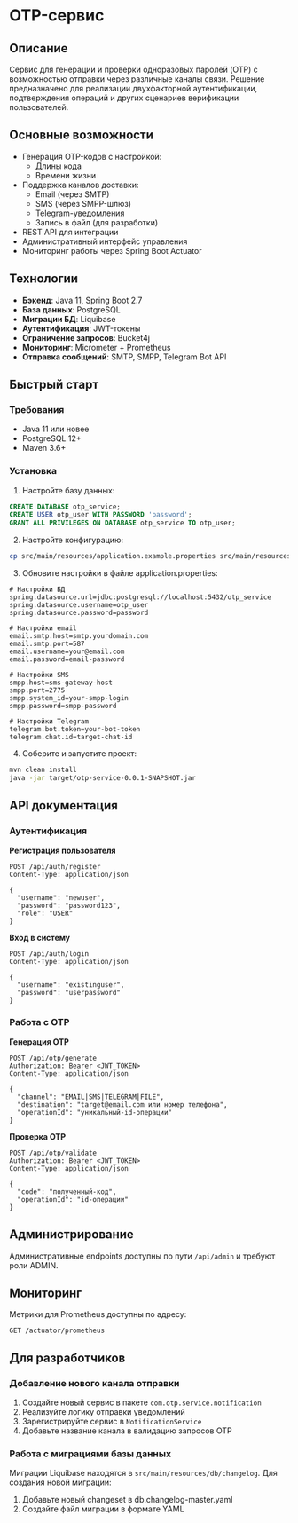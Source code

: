 # OTP-сервис

## Описание

Сервис для генерации и проверки одноразовых паролей (OTP) с возможностью отправки через различные каналы связи. Решение предназначено для реализации двухфакторной аутентификации, подтверждения операций и других сценариев верификации пользователей.

## Основные возможности

- Генерация OTP-кодов с настройкой:
  - Длины кода
  - Времени жизни
- Поддержка каналов доставки:
  - Email (через SMTP)
  - SMS (через SMPP-шлюз)
  - Telegram-уведомления
  - Запись в файл (для разработки)
- REST API для интеграции
- Административный интерфейс управления
- Мониторинг работы через Spring Boot Actuator

## Технологии

- **Бэкенд**: Java 11, Spring Boot 2.7
- **База данных**: PostgreSQL
- **Миграции БД**: Liquibase
- **Аутентификация**: JWT-токены
- **Ограничение запросов**: Bucket4j
- **Мониторинг**: Micrometer + Prometheus
- **Отправка сообщений**: SMTP, SMPP, Telegram Bot API

## Быстрый старт

### Требования

- Java 11 или новее
- PostgreSQL 12+
- Maven 3.6+

### Установка

1. Настройте базу данных:
```sql
CREATE DATABASE otp_service;
CREATE USER otp_user WITH PASSWORD 'password';
GRANT ALL PRIVILEGES ON DATABASE otp_service TO otp_user;
```

2. Настройте конфигурацию:
```bash
cp src/main/resources/application.example.properties src/main/resources/application.properties
```

3. Обновите настройки в файле application.properties:
```properties
# Настройки БД
spring.datasource.url=jdbc:postgresql://localhost:5432/otp_service
spring.datasource.username=otp_user
spring.datasource.password=password

# Настройки email
email.smtp.host=smtp.yourdomain.com
email.smtp.port=587
email.username=your@email.com
email.password=email-password

# Настройки SMS
smpp.host=sms-gateway-host
smpp.port=2775
smpp.system_id=your-smpp-login
smpp.password=smpp-password

# Настройки Telegram
telegram.bot.token=your-bot-token
telegram.chat.id=target-chat-id
```

4. Соберите и запустите проект:
```bash
mvn clean install
java -jar target/otp-service-0.0.1-SNAPSHOT.jar
```

## API документация

### Аутентификация

**Регистрация пользователя**
```
POST /api/auth/register
Content-Type: application/json

{
  "username": "newuser",
  "password": "password123",
  "role": "USER"
}
```

**Вход в систему**
```
POST /api/auth/login
Content-Type: application/json

{
  "username": "existinguser",
  "password": "userpassword"
}
```

### Работа с OTP

**Генерация OTP**
```
POST /api/otp/generate
Authorization: Bearer <JWT_TOKEN>
Content-Type: application/json

{
  "channel": "EMAIL|SMS|TELEGRAM|FILE",
  "destination": "target@email.com или номер телефона",
  "operationId": "уникальный-id-операции"
}
```

**Проверка OTP**
```
POST /api/otp/validate
Authorization: Bearer <JWT_TOKEN>
Content-Type: application/json

{
  "code": "полученный-код",
  "operationId": "id-операции"
}
```

## Администрирование

Административные endpoints доступны по пути `/api/admin` и требуют роли ADMIN.

## Мониторинг

Метрики для Prometheus доступны по адресу:
```
GET /actuator/prometheus
```

## Для разработчиков

### Добавление нового канала отправки

1. Создайте новый сервис в пакете `com.otp.service.notification`
2. Реализуйте логику отправки уведомлений
3. Зарегистрируйте сервис в `NotificationService`
4. Добавьте название канала в валидацию запросов OTP

### Работа с миграциями базы данных

Миграции Liquibase находятся в `src/main/resources/db/changelog`. Для создания новой миграции:

1. Добавьте новый changeset в db.changelog-master.yaml
2. Создайте файл миграции в формате YAML
